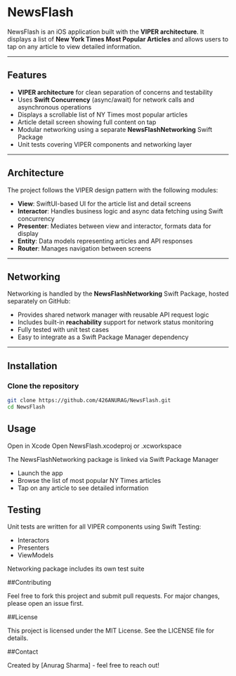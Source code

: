 # NewsFlash

NewsFlash is an iOS application built with the **VIPER architecture**. It displays a list of **New York Times Most Popular Articles** and allows users to tap on any article to view detailed information.

---

## Features

- **VIPER architecture** for clean separation of concerns and testability  
- Uses **Swift Concurrency** (async/await) for network calls and asynchronous operations  
- Displays a scrollable list of NY Times most popular articles  
- Article detail screen showing full content on tap  
- Modular networking using a separate **NewsFlashNetworking** Swift Package  
- Unit tests covering VIPER components and networking layer  

---

## Architecture

The project follows the VIPER design pattern with the following modules:

- **View**: SwiftUI-based UI for the article list and detail screens  
- **Interactor**: Handles business logic and async data fetching using Swift concurrency  
- **Presenter**: Mediates between view and interactor, formats data for display  
- **Entity**: Data models representing articles and API responses  
- **Router**: Manages navigation between screens  

---

## Networking

Networking is handled by the **NewsFlashNetworking** Swift Package, hosted separately on GitHub:

- Provides shared network manager with reusable API request logic  
- Includes built-in **reachability** support for network status monitoring  
- Fully tested with unit test cases  
- Easy to integrate as a Swift Package Manager dependency  

---

## Installation

### Clone the repository

```bash
git clone https://github.com/426ANURAG/NewsFlash.git
cd NewsFlash
```

## Usage
Open in Xcode
Open NewsFlash.xcodeproj or .xcworkspace

The NewsFlashNetworking package is linked via Swift Package Manager


- Launch the app
- Browse the list of most popular NY Times articles
- Tap on any article to see detailed information

## Testing
Unit tests are written for all VIPER components using Swift Testing:

- Interactors
- Presenters
- ViewModels

Networking package includes its own test suite

##Contributing

Feel free to fork this project and submit pull requests. For major changes, please open an issue first.

##License

This project is licensed under the MIT License. See the LICENSE file for details.

##Contact

Created by [Anurag Sharma] - feel free to reach out!
